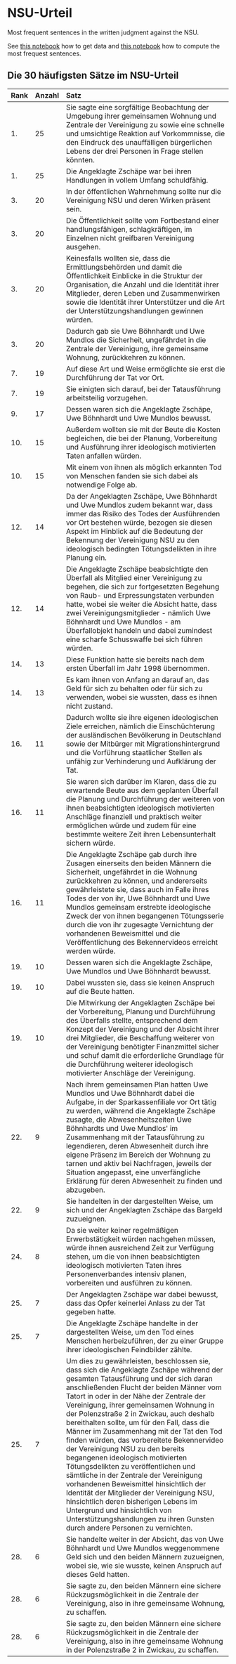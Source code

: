 # NSU-Urteil

Most frequent sentences in the written judgment against the NSU.

See [this notebook](./get_data.ipynb) how to get data and [this notebook](./most_frequent_sent.ipynb) how to compute the most frequest sentences.


## Die 30 häufigsten Sätze im NSU-Urteil

| Rank | Anzahl | Satz                                                                                                                                                                                                                                                                                                                                                                                                                                                                                                                                                                                                                                                                                                                                                                                                                                                          |
| ---- | ------ | :------------------------------------------------------------------------------------------------------------------------------------------------------------------------------------------------------------------------------------------------------------------------------------------------------------------------------------------------------------------------------------------------------------------------------------------------------------------------------------------------------------------------------------------------------------------------------------------------------------------------------------------------------------------------------------------------------------------------------------------------------------------------------------------------------------------------------------------------------------ |
| 1.   | 25     | Sie sagte eine sorgfältige Beobachtung der Umgebung ihrer gemeinsamen Wohnung und Zentrale der Vereinigung zu sowie eine schnelle und umsichtige Reaktion auf Vorkommnisse, die den Eindruck des unauffälligen bürgerlichen Lebens der drei Personen in Frage stellen könnten.                                                                                                                                                                                                                                                                                                                                                                                                                                                                                                                                                                                |
| 1.   | 25     | Die Angeklagte Zschäpe war bei ihren Handlungen in vollem Umfang schuldfähig.                                                                                                                                                                                                                                                                                                                                                                                                                                                                                                                                                                                                                                                                                                                                                                                 |
| 3.   | 20     | In der öffentlichen Wahrnehmung sollte nur die Vereinigung NSU und deren Wirken präsent sein.                                                                                                                                                                                                                                                                                                                                                                                                                                                                                                                                                                                                                                                                                                                                                                 |
| 3.   | 20     | Die Öffentlichkeit sollte vom Fortbestand einer handlungsfähigen, schlagkräftigen, im Einzelnen nicht greifbaren Vereinigung ausgehen.                                                                                                                                                                                                                                                                                                                                                                                                                                                                                                                                                                                                                                                                                                                        |
| 3.   | 20     | Keinesfalls wollten sie, dass die Ermittlungsbehörden und damit die Öffentlichkeit Einblicke in die Struktur der Organisation, die Anzahl und die Identität ihrer Mitglieder, deren Leben und Zusammenwirken sowie die Identität ihrer Unterstützer und die Art der Unterstützungshandlungen gewinnen würden.                                                                                                                                                                                                                                                                                                                                                                                                                                                                                                                                                 |
| 3.   | 20     | Dadurch gab sie Uwe Böhnhardt und Uwe Mundlos die Sicherheit, ungefährdet in die Zentrale der Vereinigung, ihre gemeinsame Wohnung, zurückkehren zu können.                                                                                                                                                                                                                                                                                                                                                                                                                                                                                                                                                                                                                                                                                                   |
| 7.   | 19     | Auf diese Art und Weise ermöglichte sie erst die Durchführung der Tat vor Ort.                                                                                                                                                                                                                                                                                                                                                                                                                                                                                                                                                                                                                                                                                                                                                                                |
| 7.   | 19     | Sie einigten sich darauf, bei der Tatausführung arbeitsteilig vorzugehen.                                                                                                                                                                                                                                                                                                                                                                                                                                                                                                                                                                                                                                                                                                                                                                                     |
| 9.   | 17     | Dessen waren sich die Angeklagte Zschäpe, Uwe Böhnhardt und Uwe Mundlos bewusst.                                                                                                                                                                                                                                                                                                                                                                                                                                                                                                                                                                                                                                                                                                                                                                              |
| 10.  | 15     | Außerdem wollten sie mit der Beute die Kosten begleichen, die bei der Planung, Vorbereitung und Ausführung ihrer ideologisch motivierten Taten anfallen würden.                                                                                                                                                                                                                                                                                                                                                                                                                                                                                                                                                                                                                                                                                               |
| 10.  | 15     | Mit einem von ihnen als möglich erkannten Tod von Menschen fanden sie sich dabei als notwendige Folge ab.                                                                                                                                                                                                                                                                                                                                                                                                                                                                                                                                                                                                                                                                                                                                                     |
| 12.  | 14     | Da der Angeklagten Zschäpe, Uwe Böhnhardt und Uwe Mundlos zudem bekannt war, dass immer das Risiko des Todes der Ausführenden vor Ort bestehen würde, bezogen sie diesen Aspekt im Hinblick auf die Bedeutung der Bekennung der Vereinigung NSU zu den ideologisch bedingten Tötungsdelikten in ihre Planung ein.                                                                                                                                                                                                                                                                                                                                                                                                                                                                                                                                             |
| 12.  | 14     | Die Angeklagte Zschäpe beabsichtigte den Überfall als Mitglied einer Vereinigung zu begehen, die sich zur fortgesetzten Begehung von Raub- und Erpressungstaten verbunden hatte, wobei sie weiter die Absicht hatte, dass zwei Vereinigungsmitglieder - nämlich Uwe Böhnhardt und Uwe Mundlos - am Überfallobjekt handeln und dabei zumindest eine scharfe Schusswaffe bei sich führen würden.                                                                                                                                                                                                                                                                                                                                                                                                                                                                |
| 14.  | 13     | Diese Funktion hatte sie bereits nach dem ersten Überfall im Jahr 1998 übernommen.                                                                                                                                                                                                                                                                                                                                                                                                                                                                                                                                                                                                                                                                                                                                                                            |
| 14.  | 13     | Es kam ihnen von Anfang an darauf an, das Geld für sich zu behalten oder für sich zu verwenden, wobei sie wussten, dass es ihnen nicht zustand.                                                                                                                                                                                                                                                                                                                                                                                                                                                                                                                                                                                                                                                                                                               |
| 16.  | 11     | Dadurch wollte sie ihre eigenen ideologischen Ziele erreichen, nämlich die Einschüchterung der ausländischen Bevölkerung in Deutschland sowie der Mitbürger mit Migrationshintergrund und die Vorführung staatlicher Stellen als unfähig zur Verhinderung und Aufklärung der Tat.                                                                                                                                                                                                                                                                                                                                                                                                                                                                                                                                                                             |
| 16.  | 11     | Sie waren sich darüber im Klaren, dass die zu erwartende Beute aus dem geplanten Überfall die Planung und Durchführung der weiteren von ihnen beabsichtigten ideologisch motivierten Anschläge finanziell und praktisch weiter ermöglichen würde und zudem für eine bestimmte weitere Zeit ihren Lebensunterhalt sichern würde.                                                                                                                                                                                                                                                                                                                                                                                                                                                                                                                               |
| 16.  | 11     | Die Angeklagte Zschäpe gab durch ihre Zusagen einerseits den beiden Männern die Sicherheit, ungefährdet in die Wohnung zurückkehren zu können, und andererseits gewährleistete sie, dass auch im Falle ihres Todes der von ihr, Uwe Böhnhardt und Uwe Mundlos gemeinsam erstrebte ideologische Zweck der von ihnen begangenen Tötungsserie durch die von ihr zugesagte Vernichtung der vorhandenen Beweismittel und die Veröffentlichung des Bekennervideos erreicht werden würde.                                                                                                                                                                                                                                                                                                                                                                            |
| 19.  | 10     | Dessen waren sich die Angeklagte Zschäpe, Uwe Mundlos und Uwe Böhnhardt bewusst.                                                                                                                                                                                                                                                                                                                                                                                                                                                                                                                                                                                                                                                                                                                                                                              |
| 19.  | 10     | Dabei wussten sie, dass sie keinen Anspruch auf die Beute hatten.                                                                                                                                                                                                                                                                                                                                                                                                                                                                                                                                                                                                                                                                                                                                                                                             |
| 19.  | 10     | Die Mitwirkung der Angeklagten Zschäpe bei der Vorbereitung, Planung und Durchführung des Überfalls stellte, entsprechend dem Konzept der Vereinigung und der Absicht ihrer drei Mitglieder, die Beschaffung weiterer von der Vereinigung benötigter Finanzmittel sicher und schuf damit die erforderliche Grundlage für die Durchführung weiterer ideologisch motivierter Anschläge der Vereinigung.                                                                                                                                                                                                                                                                                                                                                                                                                                                         |
| 22.  | 9      | Nach ihrem gemeinsamen Plan hatten Uwe Mundlos und Uwe Böhnhardt dabei die Aufgabe, in der Sparkassenfiliale vor Ort tätig zu werden, während die Angeklagte Zschäpe zusagte, die Abwesenheitszeiten Uwe Böhnhardts und Uwe Mundlos' im Zusammenhang mit der Tatausführung zu legendieren, deren Abwesenheit durch ihre eigene Präsenz im Bereich der Wohnung zu tarnen und aktiv bei Nachfragen, jeweils der Situation angepasst, eine unverfängliche Erklärung für deren Abwesenheit zu finden und abzugeben.                                                                                                                                                                                                                                                                                                                                               |
| 22.  | 9      | Sie handelten in der dargestellten Weise, um sich und der Angeklagten Zschäpe das Bargeld zuzueignen.                                                                                                                                                                                                                                                                                                                                                                                                                                                                                                                                                                                                                                                                                                                                                         |
| 24.  | 8      | Da sie weiter keiner regelmäßigen Erwerbstätigkeit würden nachgehen müssen, würde ihnen ausreichend Zeit zur Verfügung stehen, um die von ihnen beabsichtigten ideologisch motivierten Taten ihres Personenverbandes intensiv planen, vorbereiten und ausführen zu können.                                                                                                                                                                                                                                                                                                                                                                                                                                                                                                                                                                                    |
| 25.  | 7      | Der Angeklagten Zschäpe war dabei bewusst, dass das Opfer keinerlei Anlass zu der Tat gegeben hatte.                                                                                                                                                                                                                                                                                                                                                                                                                                                                                                                                                                                                                                                                                                                                                          |
| 25.  | 7      | Die Angeklagte Zschäpe handelte in der dargestellten Weise, um den Tod eines Menschen herbeizuführen, der zu einer Gruppe ihrer ideologischen Feindbilder zählte.                                                                                                                                                                                                                                                                                                                                                                                                                                                                                                                                                                                                                                                                                             |
| 25.  | 7      | Um dies zu gewährleisten, beschlossen sie, dass sich die Angeklagte Zschäpe während der gesamten Tatausführung und der sich daran anschließenden Flucht der beiden Männer vom Tatort in oder in der Nähe der Zentrale der Vereinigung, ihrer gemeinsamen Wohnung in der Polenzstraße 2 in Zwickau, auch deshalb bereithalten sollte, um für den Fall, dass die Männer im Zusammenhang mit der Tat den Tod finden würden, das vorbereitete Bekennervideo der Vereinigung NSU zu den bereits begangenen ideologisch motivierten Tötungsdelikten zu veröffentlichen und sämtliche in der Zentrale der Vereinigung vorhandenen Beweismittel hinsichtlich der Identität der Mitglieder der Vereinigung NSU, hinsichtlich deren bisherigen Lebens im Untergrund und hinsichtlich von Unterstützungshandlungen zu ihren Gunsten durch andere Personen zu vernichten. |
| 28.  | 6      | Sie handelte weiter in der Absicht, das von Uwe Böhnhardt und Uwe Mundlos weggenommene Geld sich und den beiden Männern zuzueignen, wobei sie, wie sie wusste, keinen Anspruch auf dieses Geld hatten.                                                                                                                                                                                                                                                                                                                                                                                                                                                                                                                                                                                                                                                        |
| 28.  | 6      | Sie sagte zu, den beiden Männern eine sichere Rückzugsmöglichkeit in die Zentrale der Vereinigung, also in ihre gemeinsame Wohnung, zu schaffen.                                                                                                                                                                                                                                                                                                                                                                                                                                                                                                                                                                                                                                                                                                              |
| 28.  | 6      | Sie sagte zu, den beiden Männern eine sichere Rückzugsmöglichkeit in die Zentrale der Vereinigung, also in ihre gemeinsame Wohnung in der Polenzstraße 2 in Zwickau, zu schaffen.                                                                                                                                                                                                                                                                                                                                                                                                                                                                                                                                                                                                                                                                             |
